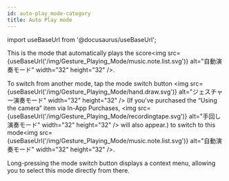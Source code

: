 ```yaml
---
id: auto-play_mode-category
title: Auto Play mode
---
```

import useBaseUrl from '@docusaurus/useBaseUrl';


This is the mode that automatically plays the score<img src={useBaseUrl('/img/Gesture_Playing_Mode/music.note.list.svg')} alt="自動演奏モード" width="32" height="32" />.

To switch from another mode, tap the mode switch button
<img src={useBaseUrl('/img/Gesture_Playing_Mode/hand.draw.svg')} alt="ジェスチャー演奏モード" width="32" height="32" />
(If you've purchased the “Using the camera” item via In-App Purchases, <img src={useBaseUrl('/img/Gesture_Playing_Mode/recordingtape.svg')} alt="手回し演奏モード" width="32" height="32"  /> will also appear.) to switch to this mode<img src={useBaseUrl('/img/Gesture_Playing_Mode/music.note.list.svg')} alt="自動演奏モード" width="32" height="32" />.

Long-pressing the mode switch button displays a context menu, allowing you to select this mode directly from there.
